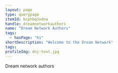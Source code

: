```yaml
---
layout: page
type: querypage
itemId: bcphbq3xdna
handle: dreamnetworkauthors
name: "Dream Network Authors"
tags:
  - hasPage: "hi"
shortDescription: "Welcome to the Dream Network"
tags:
profileImg: dnj-text.jpg
---
```


Dream network authors
